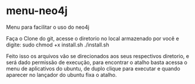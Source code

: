 # menu-neo4j
Menu para facilitar o uso do neo4j


Faça o Clone do git, acesse o diretorio no local armazenado por você e digite:
  sudo chmod +x install.sh
  ./install.sh
  
Feito isso os arquivos vão se direcionados aos seus respectivos diretorio, e será dado permissão de execução, para encontrar o atalho basta acessa o menu de aplicativos do ubuntu, de duplo clique para executar e quando aparecer no lançador do ubuntu fixa o atalho.

